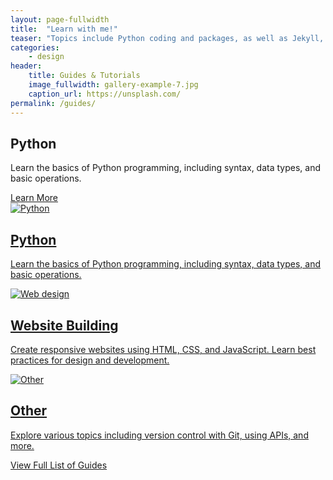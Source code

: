 ```yaml
---
layout: page-fullwidth
title:  "Learn with me!"
teaser: "Topics include Python coding and packages, as well as Jekyll, HTML and SCSS"
categories:
    - design
header:
    title: Guides & Tutorials
    image_fullwidth: gallery-example-7.jpg
    caption_url: https://unsplash.com/
permalink: /guides/
---
```

<div class="card">
    <div class="card-content">
        <h2 class="card-title"> Python </h2>
        <p class="card-body">Learn the basics of Python programming, including syntax, data types, and basic operations.</p>
        <a href="#" class="button-guides"> Learn More </a>
    </div>
</div>

<div class="guides-container">
    <a href="/home/guides/python/" class="guide-item">
        <img src="../images/python.jpg" alt="Python">
        <div class="guide-info">
            <h2>Python</h2>
            <p>Learn the basics of Python programming, including syntax, data types, and basic operations.</p>
        </div>
    </a>
    <a href="/path-to-website-building-guide" class="guide-item">
        <img src="../images/website_building.jpg" alt="Web design">
        <div class="guide-info">
            <h2>Website Building</h2>
            <p>Create responsive websites using HTML, CSS, and JavaScript. Learn best practices for design and development.</p>
        </div>
    </a>
    <a href="/path-to-other-guide" class="guide-item">
        <img src="../images/other.jpg" alt="Other">
        <div class="guide-info">
            <h2>Other</h2>
            <p>Explore various topics including version control with Git, using APIs, and more.</p>
        </div>
    </a>
</div>

<div class="toc-link">
    <a href="/home/guides/toc" class="toc-button">View Full List of Guides</a>
</div>